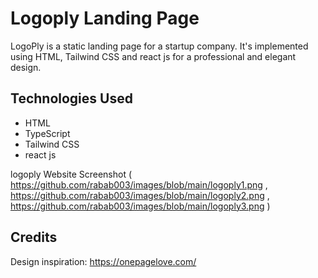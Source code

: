 # Logoply Landing Page

LogoPly is a static landing page for a startup company. It's implemented using HTML, Tailwind CSS and react js for a professional and elegant design.

## Technologies Used

- HTML
- TypeScript
- Tailwind CSS
- react js


logoply Website Screenshot ( https://github.com/rabab003/images/blob/main/logoply1.png  , https://github.com/rabab003/images/blob/main/logoply2.png , https://github.com/rabab003/images/blob/main/logoply3.png )


## Credits


Design inspiration: https://onepagelove.com/
